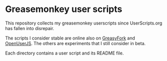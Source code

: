 Greasemonkey user scripts
=========================

This repository collects my greasemonkey userscripts since
UserScripts.org has fallen into disrepair.

The scripts I consider stable are online also on 
[GreasyFork](https://greasyfork.org/en/users/3315-lorentz83) and
[OpenUserJS](https://openuserjs.org/users/Lorentz83).
The others are experiments that I still consider in beta.  

Each directory contains a user script and its README file. 
